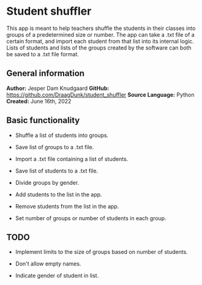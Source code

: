 # Student shuffler

This app is meant to help teachers shuffle the students in their classes into groups of a predetermined size or number. The app can take a .txt file of a certain format, and import each student from that list into its internal logic. Lists of students and lists of the groups created by the software can both be saved to a .txt file format.

## General information

**Author:** Jesper Dam Knudgaard
**GitHub:** https://github.com/DraagDunk/student_shuffler
**Source Language:** Python
**Created:** June 16th, 2022

## Basic functionality

* Shuffle a list of students into groups.

* Save list of groups to a .txt file.

* Import a .txt file containing a list of students.

* Save list of students to a .txt file.

* Divide groups by gender.

* Add students to the list in the app.

* Remove students from the list in the app.

* Set number of groups or number of students in each group.
 
 ## TODO

 * Implement limits to the size of groups based on number of students.

 * Don't allow empty names.

 * Indicate gender of student in list.